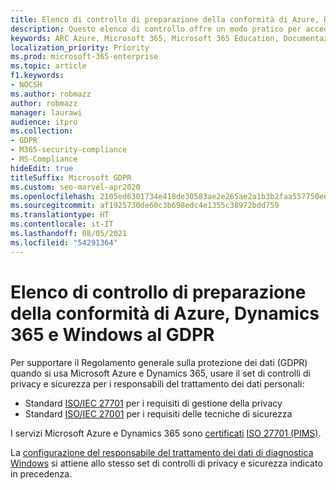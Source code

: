 ```yaml
---
title: Elenco di controllo di preparazione della conformità di Azure, Dynamics 365 e Windows al GDPR
description: Questo elenco di controllo offre un modo pratico per accedere alle informazioni necessarie per l'applicazione del GDPR quando si usa Microsoft Azure.
keywords: ARC Azure, Microsoft 365, Microsoft 365 Education, Documentazione Microsoft 365, GDPR
localization_priority: Priority
ms.prod: microsoft-365-enterprise
ms.topic: article
f1.keywords:
- NOCSH
ms.author: robmazz
author: robmazz
manager: laurawi
audience: itpro
ms.collection:
- GDPR
- M365-security-compliance
- MS-Compliance
hideEdit: true
titleSuffix: Microsoft GDPR
ms.custom: seo-marvel-apr2020
ms.openlocfilehash: 2105ed6301734e418de30583ae2e265ae2a1b3b2faa557750eeb2856d9d7f4b5
ms.sourcegitcommit: af1925730de60c3b698edc4e1355c38972bdd759
ms.translationtype: HT
ms.contentlocale: it-IT
ms.lasthandoff: 08/05/2021
ms.locfileid: "54291364"
---
```

# <a name="azure-dynamics-365-and-windows-accountability-readiness-checklist-for-the-gdpr"></a>Elenco di controllo di preparazione della conformità di Azure, Dynamics 365 e Windows al GDPR

Per supportare il Regolamento generale sulla protezione dei dati (GDPR) quando si usa Microsoft Azure e Dynamics 365, usare il set di controlli di privacy e sicurezza per i responsabili del trattamento dei dati personali:

- Standard [ISO/IEC 27701](https://www.iso.org/standard/71670.html) per i requisiti di gestione della privacy
- Standard [ISO/IEC 27001](https://www.iso.org/standard/54534.html) per i requisiti delle tecniche di sicurezza

I servizi Microsoft Azure e Dynamics 365 sono [certificati](https://servicetrust.microsoft.com/ViewPage/MSComplianceGuideV3?command=Download&downloadType=Document&downloadId=00af6c3e-7f3e-4e0d-8b0e-79f45ef2cef1&tab=7027ead0-3d6b-11e9-b9e1-290b1eb4cdeb&docTab=7027ead0-3d6b-11e9-b9e1-290b1eb4cdeb_ISO_Reports) [ISO 27701 (PIMS)](offering-iso-27701.md).

La [configurazione del responsabile del trattamento dei dati di diagnostica Windows](/windows/privacy/configure-windows-diagnostic-data-in-your-organization) si attiene allo stesso set di controlli di privacy e sicurezza indicato in precedenza.